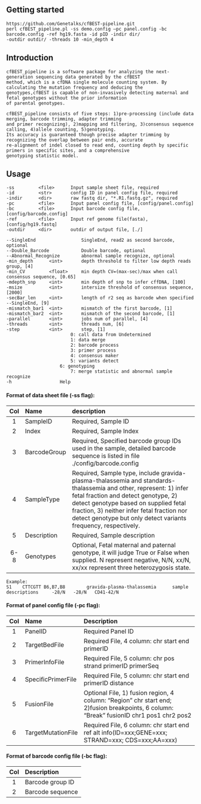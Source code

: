 ## Getting started

	https://github.com/Genetalks/cfBEST-pipeline.git 
	perl cfBEST_pipeline.pl -ss demo.config –pc panel.config -bc barcode.config -ref hg19.fasta -id pID -indir dir/ 
	-outdir outdir/ -threads 10 -min_depth 4


## Introduction

	cfBEST_pipeline is a software package for analyzing the next-generation sequencing data generated by the cfBEST 
	method, which is a cfDNA single molecule counting system. By calculating the mutation frequency and deducing the
	genotypes,cfBEST is capable of non-invasively detecting maternal and fetal genotypes without the prior information
	of parental genotypes. 

	cfBEST_pipeline consists of five steps: 1)pre-processing (include data merging, barcode trimming, adapter trimming
	and primer recognizing), 2)mapping and filtering, 3)consensus sequence calling, 4)allele counting, 5)genotyping.
	Its accuracy is guaranteed though precise adapter trimming by recognizing the overlap between pair ends, accurate
	re-alignment of indel closed to read end, counting depth by specific primers in specific sites, and a comprehensive
	genotyping statistic model.


## Usage
	-ss        	<file> 		Input sample sheet file, required
  	-id      	<str>     	config ID in panel config file, required
  	-indir    	<dir>      	raw fastq dir, "*.R1.fastq.gz", required
  	-pc       	<file>    	Input panel config file, [config/panel.config]
  	-bc       	<file>    	Input barcode config file, [config/barcode.config]
	-ref       	<file>    	Input ref genome file(fasta), [config/hg19.fastq]
  	-outdir 	<dir>    	outdir of output file, [./]
	
  	--SingleEnd         		SingleEnd, read2 as second barcode, optional
  	--Double_Barcode    		Double barcode, optional
  	--Abnormal_Recognize   		abnormal sample recognize, optional
 	-min_depth     	<int>    	depth threshold to filter low depth reads group, [4]
 	-min_CV       	<float>  	min depth CV=(max-sec)/max when call consensus sequence, [0.65]
  	-mdepth_snp    	<int>    	min depth of snp to infer cffDNA, [100]
  	-msize         	<int>    	intersize threshold of consensus sequence,[2000]
  	-secBar_len    	<int>    	length of r2 seq as barcode when specified --SingleEnd, [9]
  	-mismatch_bar1 	<int>    	mismatch of the first barcode, [1]
  	-mismatch_bar2 	<int>    	mismatch of the second barcode, [1]
  	-parallel      	<int>     	jobs num of parallel, [4]
  	-threads       	<int>    	threads num, [6]
  	-step          	<int>    	step, [1]
        				  	0: call data from Undetermined
        					1: data merge
        					2: barcode process
        					3: primer process
        					4: consensus maker
        					5: variants detect
						6: genotyping
        					7: merge statistic and abnormal sample recognize
  	-h         			Help

#### Format of data sheet file (-ss flag): 

Col|Name|description
:-:|:---|:---------
1|SampleID|Required, Sample ID
2|Index|Required, Sample Index
3|BarcodeGroup|Required, Specified barcode group IDs used in the sample, detailed barcode sequence is listed in file ./config/barcode.config
4|SampleType|Required, Sample type, include gravida-plasma-thalassemia and standards-thalassemia and other, represent: 1) infer fetal fraction and detect genotype, 2) detect genotype based on supplied fetal fraction, 3) neither infer fetal fraction nor detect genotype but only detect variants frequency, respectively.
5|Description|Required, Sample description
6-8|Genotypes|Optional, Fetal maternal and paternal genotype, it will judge True or False when supplied. N represent negative, N/N, xx/N, xx/xx represent three heterozygosis state.

	Example:
	S1    CTTCGTT B6,B7,B8        gravida-plasma-thalassemia      sample descriptions     -28/N   -28/N   CD41-42/N

#### Format of panel config file (-pc flag):

Col|Name|Description
:-:|:---|:---------
1|PanelID|Required Panel ID
2|TargetBedFile|Required File, 4 column: chr start end primerID
3|PrimerInfoFile|Required File, 5 column: chr pos strand primerID primerSeq
4|SpecificPrimerFile|Required File, 5 column: chr start end primerID distance
5|FusionFile|Optional File, 1) fusion region, 4 column: “Region” chr start end; 2)fusion breakpoints, 6 column: “Break” fusionID chr1 pos1 chr2 pos2
6|TargetMutationFile|Required File, 6 column: chr start end ref alt info(ID=xxx;GENE=xxx; STRAND=xxx; CDS=xxx;AA=xxx)



#### Format of barcode config file (-bc flag):

Col	|Description
:-:	|:----------
1	|Barcode group ID
2	|Barcode sequence

